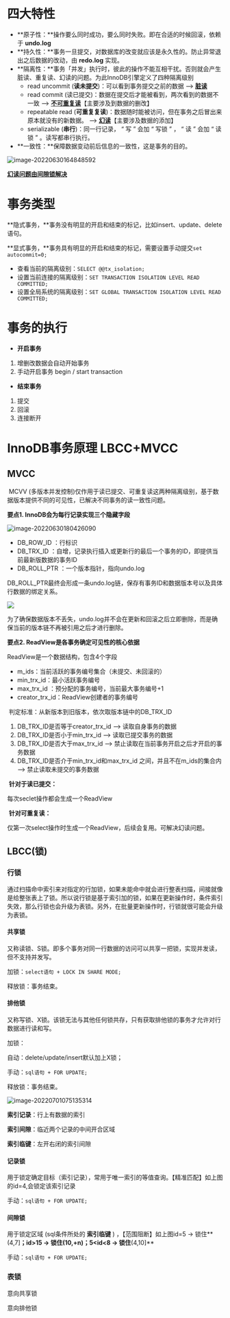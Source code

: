 # 四大特性

+ **原子性：**操作要么同时成功，要么同时失败。即在合适的时候回滚，依赖于 **undo.log**
+ **持久性：**事务一旦提交，对数据库的改变就应该是永久性的。防止异常退出之后数据的改动，由 **redo.log** 实现。
+ **隔离性：**事务「并发」执行时，彼此的操作不能互相干扰。否则就会产生脏读、重复读、幻读的问题。为此InnoDB引擎定义了四种隔离级别
  + read uncommit (**读未提交**)：可以看到事务提交之前的数据  --> <u>**脏读**</u>
  + read commit (读已提交)：数据在提交后才能被看到，两次看到的数据不一致  --> **<u>不可重复读</u>**【主要涉及到数据的删改】
  + repeatable read (**可重复复读**)：数据随时能被访问，但在事务之后冒出来原本就没有的新数据。  --> **<u>幻读</u>**【主要涉及数据的添加】
  + serializable (**串行**)：同一行记录， “ 写 ” 会加 “ 写锁 ” ， “ 读 ” 会加 “ 读锁 ” 。读写都串行执行。
+ **一致性：**保障数据变动前后信息的一致性，这是事务的目的。

![image-20220630164848592](https://lizhuo-file.oss-cn-hangzhou.aliyuncs.com/img/image-20220630164848592.png)

**<u>幻读问题由间隙锁解决</u>**



# 事务类型

**隐式事务，**事务没有明显的开启和结束的标记，比如insert、update、delete语句。

**显式事务，**事务具有明显的开启和结束的标记，需要设置手动提交`set autocommit=0;`

+ 查看当前的隔离级别：`SELECT @@tx_isolation;`
+ 设置当前连接的隔离级别：`SET TRANSACTION ISOLATION LEVEL READ COMMITTED;`
+ 设置全局系统的隔离级别：`SET GLOBAL TRANSACTION ISOLATION LEVEL READ COMMITTED;`

# 事务的执行

+ **开启事务**

1. 增删改数据会自动开始事务
2. 手动开启事务 begin / start transaction

+ **结束事务**

1. 提交
2. 回滚
3. 连接断开

# InnoDB事务原理 LBCC+MVCC

## MVCC

​			MCVV (多版本并发控制)仅作用于读已提交、可重复读这两种隔离级别，基于数据版本提供不同的可见性，已解决不同事务的读一致性问题。

**要点1. InnoDB会为每行记录实现三个隐藏字段**

![image-20220630180426090](https://lizhuo-file.oss-cn-hangzhou.aliyuncs.com/img/image-20220630180426090.png)

+ DB_ROW_ID ：行标识 
+ DB_TRX_ID ：自增，记录执行插入或更新行的最后一个事务的ID，即提供当前最新版数据的事务ID
+ DB_ROLL_PTR ：一个版本指针，指向undo.log

DB_ROLL_PTR最终会形成一条undo.log链，保存有事务ID和数据版本号以及具体行数据的绑定关系。

![](https://lizhuo-file.oss-cn-hangzhou.aliyuncs.com/img/Snipaste_2022-06-30_18-22-00.png)

​		为了确保数据版本不丢失，undo.log并不会在更新和回滚之后立即删除，而是确保当前的版本链不再被引用之后才进行删除。

**要点2. ReadView是各事务确定可见性的核心依据**

ReadView是一个数据结构，包含4个字段 

+ m_ids：当前活跃的事务编号集合（未提交、未回滚的）
+ min_trx_id：最小活跃事务编号 
+ max_trx_id ：预分配的事务编号，当前最大事务编号+1 
+ creator_trx_id：ReadView创建者的事务编号 

​	判定标准：从新版本到旧版本，依次取版本链中的DB_TRX_ID

1. DB_TRX_ID是否等于creator_trx_id --> 读取自身事务的数据
2. DB_TRX_ID是否小于min_trx_id --> 读取已提交事务的数据
3. DB_TRX_ID是否大于max_trx_id  --> 禁止读取在当前事务开启之后才开启的事务数据
4. DB_TRX_ID是否介于min_trx_id和max_trx_id 之间，并且不在m_ids的集合内 --> 禁止读取未提交的事务数据

​	**针对于读已提交：**

每次seclet操作都会生成一个ReadView

​	**针对可重复读：**

仅第一次select操作时生成一个ReadView，后续会复用。可解决幻读问题。



## LBCC(锁)

### 行锁

​		通过扫描命中索引来对指定的行加锁，如果未能命中就会进行整表扫描，间接就像是给整张表上了锁。所以说行锁是基于索引加的锁，如果在更新操作时，条件索引失效，那么行锁也会升级为表锁。另外，在批量更新操作时，行锁就很可能会升级为表锁。

#### 共享锁

又称读锁、S锁。即多个事务对同一行数据的访问可以共享一把锁，实现并发读，但不支持并发写。

加锁：`select语句 + LOCK IN SHARE MODE; `

释放锁：事务结束。

#### 排他锁

又称写锁、X锁。该锁无法与其他任何锁共存，只有获取排他锁的事务才允许对行数据进行读和写。

加锁：

自动：delete/update/insert默认加上X锁； 

手动：`sql语句 + FOR UPDATE; `

释放锁：事务结束。

![image-20220701075135314](https://lizhuo-file.oss-cn-hangzhou.aliyuncs.com/img/image-20220701075135314.png)

**索引记录**：行上有数据的索引

**索引间隙**：临近两个记录的中间开合区域

**索引临键**：左开右闭的索引间隙

#### 记录锁

用于锁定确定目标（索引记录），常用于唯一索引的等值查询。【精准匹配】如上图的id=4,会锁定该索引记录

手动：`sql语句 + FOR UPDATE; `

#### 间隙锁

用于锁定区域 (sql条件所处的 **索引临键** ) ，【范围阻断】如上图id=5 -> 锁住**(4,7]**；id>15 -> 锁住(10,+n)；5<id<8 -> 锁住**(4,10]**

手动：`sql语句 + FOR UPDATE; `

### 表锁

意向共享锁

意向排他锁



















